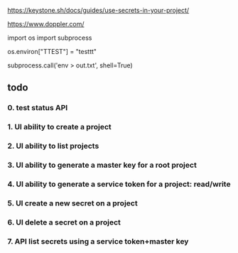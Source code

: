 
https://keystone.sh/docs/guides/use-secrets-in-your-project/

https://www.doppler.com/

import os
import subprocess

os.environ["TTEST"] = "testtt"

subprocess.call('env > out.txt', shell=True)

## todo

### 0. test status API

### 1. UI ability to create a project

### 2. UI ability to list projects

### 3. UI ability to generate a master key for a root project

### 4. UI ability to generate a service token for a project: read/write

### 5. UI create a new secret on a project

### 6. UI delete a secret on a project

### 7. API list secrets using a service token+master key


